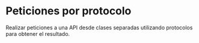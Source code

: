# Peticiones por protocolo

Realizar peticiones a una API desde clases separadas utilizando protocolos para obtener el resultado.
